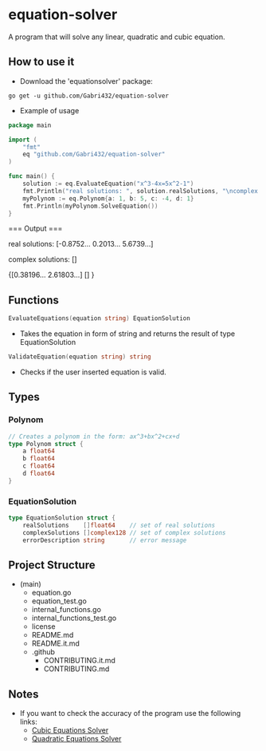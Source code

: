 # equation-solver
A program that will solve any linear, quadratic and cubic equation.

## How to use it
- Download the 'equationsolver' package:
```
go get -u github.com/Gabri432/equation-solver
```

- Example of usage
```go
package main

import (
    "fmt"
    eq "github.com/Gabri432/equation-solver"
)

func main() {
    solution := eq.EvaluateEquation("x^3-4x=5x^2-1")
    fmt.Println("real solutions: ", solution.realSolutions, "\ncomplex solutions:", solution.complexSolutions)
    myPolynom := eq.Polynom{a: 1, b: 5, c: -4, d: 1}
    fmt.Println(myPolynom.SolveEquation())
}

```
=== Output ===

real solutions: [-0.8752... 0.2013... 5.6739...]

complex solutions: []

{[0.38196... 2.61803...] [] }

## Functions
```go
EvaluateEquations(equation string) EquationSolution
```
  - Takes the equation in form of string and returns the result of type EquationSolution

```go
ValidateEquation(equation string) string
```
  - Checks if the user inserted equation is valid.

## Types
### Polynom
```go
// Creates a polynom in the form: ax^3+bx^2+cx+d
type Polynom struct {
	a float64
	b float64
	c float64
	d float64
}
```
### EquationSolution
```go
type EquationSolution struct {
	realSolutions    []float64    // set of real solutions
	complexSolutions []complex128 // set of complex solutions
	errorDescription string       // error message
```

## Project Structure
- (main)
  - equation.go
  - equation_test.go
  - internal_functions.go
  - internal_functions_test.go
  - license
  - README.md
  - README.it.md
  - .github
    - CONTRIBUTING.it.md
    - CONTRIBUTING.md

## Notes
- If you want to check the accuracy of the program use the following links:
  - [Cubic Equations Solver](https://www.calculatorsoup.com/calculators/algebra/cubicequation.php)
  - [Quadratic Equations Solver](https://www.calculatorsoup.com/calculators/algebra/quadratic-formula-calculator.php)